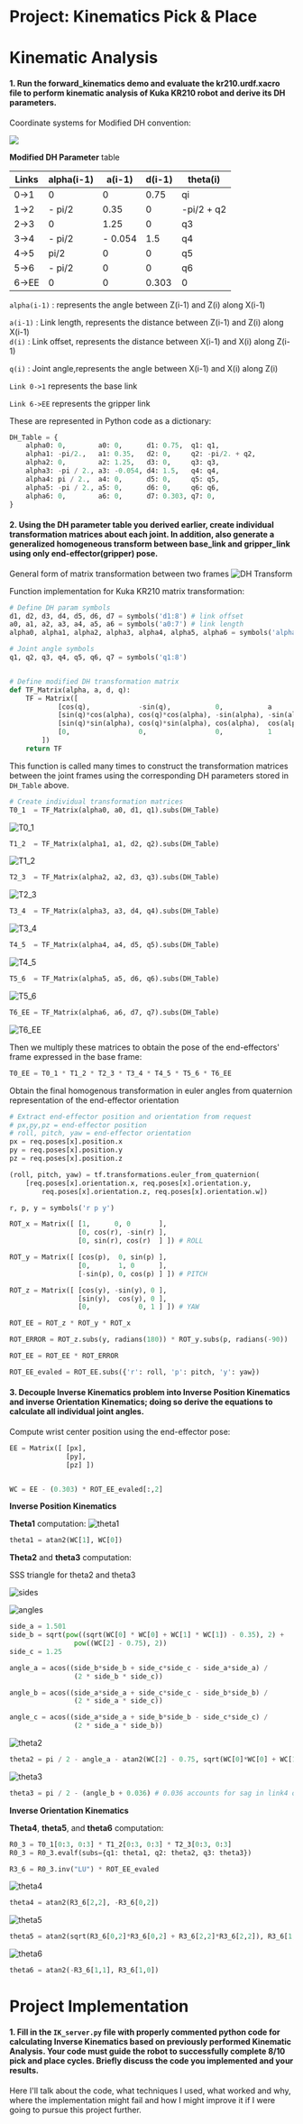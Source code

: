 Project: Kinematics Pick & Place
================================



[//]: # (Image References)

[link_frames]: ./misc_images/link_frames.png
[dh-transform]: ./misc_images/dh-transform-matrix.png
[T0_1]: ./misc_images/T0_1.gif
[T1_2]: ./misc_images/T1_2.gif
[T2_3]: ./misc_images/T2_3.gif
[T3_4]: ./misc_images/T3_4.gif
[T4_5]: ./misc_images/T4_5.gif
[T5_6]: ./misc_images/T5_6.gif
[T6_EE]: ./misc_images/T6_EE.gif
[theta1]: ./misc_images/theta1.gif
[theta2]: ./misc_images/theta2.gif
[theta3]: ./misc_images/theta3.gif
[theta4]: ./misc_images/theta4.gif
[theta5]: ./misc_images/theta5.gif
[theta6]: ./misc_images/theta6.gif
[sides]: ./misc_images/sides.png
[angles]: ./misc_images/angles.png




# Kinematic Analysis
#### 1. Run the forward_kinematics demo and evaluate the kr210.urdf.xacro file to perform kinematic analysis of Kuka KR210 robot and derive its DH parameters.

Coordinate systems for Modified DH convention: 

![][link_frames]

**Modified DH Parameter** table

Links | alpha(i-1) | a(i-1)  | d(i-1) | theta(i)
---   | ---        | ---     | ---    | ---
0->1  | 0          | 0       | 0.75   | qi
1->2  | - pi/2     | 0.35    | 0      | -pi/2 + q2
2->3  | 0          | 1.25    | 0      | q3
3->4  | - pi/2     | - 0.054 | 1.5    | q4
4->5  | pi/2       | 0       | 0      | q5
5->6  | - pi/2     | 0       | 0      | q6
6->EE | 0          | 0       | 0.303  | 0

`alpha(i-1)` : represents the angle between Z(i-1) and Z(i) along X(i-1)   

`a(i-1)` : Link length, represents the distance between Z(i-1) and Z(i) along X(i-1)   
`d(i)`  : Link offset, represents the distance between X(i-1) and X(i) along Z(i-1)

`q(i)` : Joint angle,represents the angle between X(i-1) and X(i) along Z(i)

`Link 0->1` represents the base link   

`Link 6->EE` represents the gripper link

These are represented in Python code as a dictionary:

```python
DH_Table = {
    alpha0: 0,        a0: 0,      d1: 0.75,  q1: q1,
    alpha1: -pi/2.,   a1: 0.35,   d2: 0,     q2: -pi/2. + q2,
    alpha2: 0,        a2: 1.25,   d3: 0,     q3: q3,
    alpha3: -pi / 2., a3: -0.054, d4: 1.5,   q4: q4,
    alpha4: pi / 2.,  a4: 0,      d5: 0,     q5: q5,
    alpha5: -pi / 2., a5: 0,      d6: 0,     q6: q6,
    alpha6: 0,        a6: 0,      d7: 0.303, q7: 0,
}
``` 

#### 2. Using the DH parameter table you derived earlier, create individual transformation matrices about each joint. In addition, also generate a generalized homogeneous transform between base_link and gripper_link using only end-effector(gripper) pose.

General form of matrix transformation  between two frames
![DH Transform][dh-transform] 
  
Function implementation for Kuka KR210 matrix transformation:
``` python
# Define DH param symbols
d1, d2, d3, d4, d5, d6, d7 = symbols('d1:8') # link offset
a0, a1, a2, a3, a4, a5, a6 = symbols('a0:7') # link length
alpha0, alpha1, alpha2, alpha3, alpha4, alpha5, alpha6 = symbols('alpha0:7') # twist angle

# Joint angle symbols
q1, q2, q3, q4, q5, q6, q7 = symbols('q1:8')


# Define modified DH transformation matrix
def TF_Matrix(alpha, a, d, q):
    TF = Matrix([
            [cos(q),            -sin(q),           0,           a             ] ,
            [sin(q)*cos(alpha), cos(q)*cos(alpha), -sin(alpha), -sin(alpha)*d ] ,
            [sin(q)*sin(alpha), cos(q)*sin(alpha), cos(alpha),  cos(alpha)*d  ] ,
            [0,                 0,                 0,           1             ]
        ])
    return TF

```

This function is called many times to construct the transformation matrices between the joint frames using the corresponding DH parameters stored in `DH_Table` above.
```Python
# Create individual transformation matrices
T0_1  = TF_Matrix(alpha0, a0, d1, q1).subs(DH_Table)
```
![T0_1]


```Python
T1_2  = TF_Matrix(alpha1, a1, d2, q2).subs(DH_Table)
```
![T1_2]

```Python
T2_3  = TF_Matrix(alpha2, a2, d3, q3).subs(DH_Table)
```
![T2_3]

```Python
T3_4  = TF_Matrix(alpha3, a3, d4, q4).subs(DH_Table)
```
![T3_4]

```Python
T4_5  = TF_Matrix(alpha4, a4, d5, q5).subs(DH_Table)
```
![T4_5]

```Python
T5_6  = TF_Matrix(alpha5, a5, d6, q6).subs(DH_Table)
```
![T5_6]

```Python
T6_EE = TF_Matrix(alpha6, a6, d7, q7).subs(DH_Table)
```
![T6_EE]


Then we multiply these matrices to obtain the pose of the end-effectors' frame expressed in the base frame:

```Python
T0_EE = T0_1 * T1_2 * T2_3 * T3_4 * T4_5 * T5_6 * T6_EE
```

Obtain the final homogenous transformation in euler angles from quaternion representation of the end-effector orientation
```Python
# Extract end-effector position and orientation from request
# px,py,pz = end-effector position
# roll, pitch, yaw = end-effector orientation
px = req.poses[x].position.x
py = req.poses[x].position.y
pz = req.poses[x].position.z

(roll, pitch, yaw) = tf.transformations.euler_from_quaternion(
    [req.poses[x].orientation.x, req.poses[x].orientation.y,
        req.poses[x].orientation.z, req.poses[x].orientation.w])

```

```Python
r, p, y = symbols('r p y')

ROT_x = Matrix([ [1,      0, 0       ],
                 [0, cos(r), -sin(r) ],
                 [0, sin(r), cos(r)  ] ]) # ROLL 

ROT_y = Matrix([ [cos(p),  0, sin(p) ],
                 [0,       1, 0      ],
                 [-sin(p), 0, cos(p) ] ]) # PITCH

ROT_z = Matrix([ [cos(y), -sin(y), 0 ],
                 [sin(y),  cos(y), 0 ],
                 [0,            0, 1 ] ]) # YAW

ROT_EE = ROT_z * ROT_y * ROT_x

ROT_ERROR = ROT_z.subs(y, radians(180)) * ROT_y.subs(p, radians(-90))

ROT_EE = ROT_EE * ROT_ERROR

ROT_EE_evaled = ROT_EE.subs({'r': roll, 'p': pitch, 'y': yaw})
```

#### 3. Decouple Inverse Kinematics problem into Inverse Position Kinematics and inverse Orientation Kinematics; doing so derive the equations to calculate all individual joint angles.


Compute wrist center position using the end-effector pose:
```Python
EE = Matrix([ [px],
              [py],
              [pz] ])


WC = EE - (0.303) * ROT_EE_evaled[:,2]
```

**Inverse Position Kinematics**

**Theta1** computation: ![theta1]

```Python
theta1 = atan2(WC[1], WC[0])
```

**Theta2** and **theta3** computation: 

SSS triangle for theta2 and theta3

![sides]

![angles]




```Python
side_a = 1.501
side_b = sqrt(pow((sqrt(WC[0] * WC[0] + WC[1] * WC[1]) - 0.35), 2) + 
                pow((WC[2] - 0.75), 2))
side_c = 1.25

angle_a = acos((side_b*side_b + side_c*side_c - side_a*side_a) / 
                (2 * side_b * side_c))

angle_b = acos((side_a*side_a + side_c*side_c - side_b*side_b) / 
                (2 * side_a * side_c))

angle_c = acos((side_a*side_a + side_b*side_b - side_c*side_c) / 
                (2 * side_a * side_b))

```

![theta2]
```Python
theta2 = pi / 2 - angle_a - atan2(WC[2] - 0.75, sqrt(WC[0]*WC[0] + WC[1]*WC[1]) - 0.35)
```

![theta3]
```Python
theta3 = pi / 2 - (angle_b + 0.036) # 0.036 accounts for sag in link4 of -0.054m
```

**Inverse Orientation Kinematics**

**Theta4**, **theta5**, and **theta6** computation:
```Python
R0_3 = T0_1[0:3, 0:3] * T1_2[0:3, 0:3] * T2_3[0:3, 0:3]
R0_3 = R0_3.evalf(subs={q1: theta1, q2: theta2, q3: theta3})

R3_6 = R0_3.inv("LU") * ROT_EE_evaled
```

![theta4]
```Python
theta4 = atan2(R3_6[2,2], -R3_6[0,2])
```

![theta5]
```Python
theta5 = atan2(sqrt(R3_6[0,2]*R3_6[0,2] + R3_6[2,2]*R3_6[2,2]), R3_6[1,2])
```

![theta6]
```Python
theta6 = atan2(-R3_6[1,1], R3_6[1,0])
```
# Project Implementation

#### 1. Fill in the `IK_server.py` file with properly commented python code for calculating Inverse Kinematics based on previously performed Kinematic Analysis. Your code must guide the robot to successfully complete 8/10 pick and place cycles. Briefly discuss the code you implemented and your results. 


Here I'll talk about the code, what techniques I used, what worked and why, where the implementation might fail and how I might improve it if I were going to pursue this project further.  




